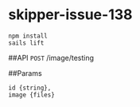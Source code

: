 # skipper-issue-138

```
npm install
sails lift
```

##API
`POST` /image/testing


##Params
```
id {string},
image {files}
```
